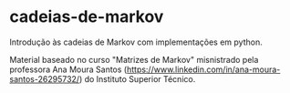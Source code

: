# cadeias-de-markov

Introdução às cadeias de Markov com implementações em python.

Material baseado no curso "Matrizes de Markov" misnistrado pela professora Ana Moura Santos (https://www.linkedin.com/in/ana-moura-santos-26295732/) do Instituto Superior Técnico.
